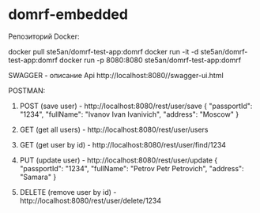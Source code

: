 # domrf-embedded

Репозиторий Docker:

docker pull ste5an/domrf-test-app:domrf
docker run -it -d ste5an/domrf-test-app:domrf
docker run -p 8080:8080 ste5an/domrf-test-app:domrf

SWAGGER - описание Api
http://localhost:8080//swagger-ui.html

POSTMAN:
1. POST (save user) - http://localhost:8080/rest/user/save
{ 
	"passportId": "1234",
	"fullName": "Ivanov Ivan Ivanivich",
	"address": "Moscow"
}

2. GET (get all users) - http://localhost:8080/rest/user/users

3. GET (get user by id) - http://localhost:8080/rest/user/find/1234

4. PUT (update user) - http://localhost:8080/rest/user/update
{ 
	"passportId": "1234",
	"fullName": "Petrov Petr Petrovich",
	"address": "Samara"
}
5. DELETE (remove user by id) - http://localhost:8080/rest/user/delete/1234
